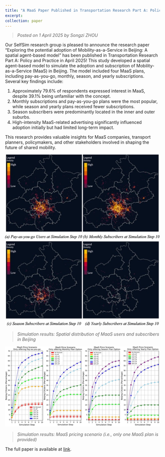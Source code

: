 ```yaml
---
title: "A MaaS Paper Published in Transportation Research Part A: Policy and Practice"
excerpt: 
collection: paper
---
```

> _Posted on 1 April 2025 by Songzi ZHOU_

Our SelfSim research group is pleased to announce the research paper “Exploring the potential adoption of Mobility-as-a-Service in Beijing: A spatial agent-based model” has been published in Transportation Research Part A: Policy and Practice in April 2025! This study developed a spatial agent-based model to simulate the adoption and subscription of Mobility-as-a-Service (MaaS) in Beijing. The model included four MaaS plans, including pay-as-you-go, monthly, season, and yearly subscriptions. Several key findings include:
1. Approximately 79.6% of respondents expressed interest in MaaS, despite 39.1% being unfamiliar with the concept.
2. Monthly subscriptions and pay-as-you-go plans were the most popular, while season and yearly plans received fewer subscriptions.
3. Season subscribers were predominantly located in the inner and outer suburbs.
4. High-intensity MaaS-related advertising significantly influenced adoption initially but had limited long-term impact.

This research provides valuable insights for MaaS companies, transport planners, policymakers, and other stakeholders involved in shaping the future of shared mobility.

<img src="/images/news-5-1.jpg" alt="Spatial distribution" width="600"/>

> _Simulation results: Spatial distribution of MaaS users and subscribers in Beijing_

<img src="/images/news-5-2.jpg" alt="MaaS pricing scenario" width="600"/>

> _Simulation results: MaaS pricing scenario (i.e., only one MaaS plan is provided)_


The full paper is available at [link](https://doi.org/10.1016/j.tra.2025.104430).
